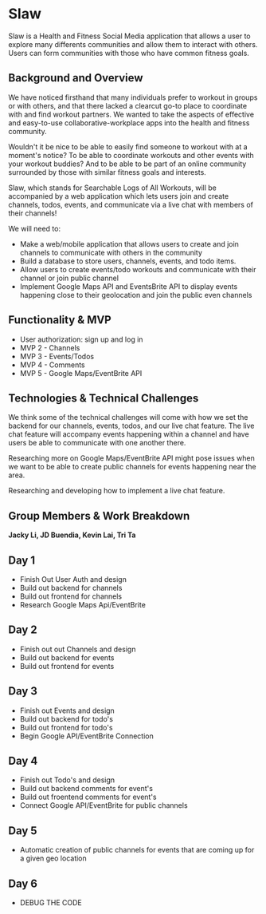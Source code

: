 # Slaw

Slaw is a Health and Fitness Social Media application that allows a user to explore many differents communities and allow them to interact with others. Users can form communities with those who have common fitness goals.


## Background and Overview

We have noticed firsthand that many individuals prefer to workout in groups or with others, and that there lacked a clearcut go-to place to coordinate with and find workout partners. We wanted to take the aspects of effective and easy-to-use collaborative-workplace apps into the health and fitness community.

Wouldn't it be nice to be able to easily find someone to workout with at a moment's notice? To be able to coordinate workouts and other events with your workout buddies? And to be able to be part of an online community surrounded by those with similar fitness goals and interests.

Slaw, which stands for Searchable Logs of All Workouts, will be accompanied by a web application which lets users join and create channels, todos, events, and communicate via a live chat with members of their channels!

We will need to:
* Make a web/mobile application that allows users to create and join channels to communicate with others in the community
* Build a database to store users, channels, events, and todo items.
* Allow users to create events/todo workouts and communicate with their channel or join public channel
* Implement Google Maps API and EventsBrite API to display events happening close to their geolocation and join the public even channels

## Functionality & MVP

* User authorization: sign up and log in
* MVP 2 - Channels
* MVP 3 - Events/Todos
* MVP 4 - Comments
* MVP 5 - Google Maps/EventBrite API

## Technologies & Technical Challenges

We think some of the technical challenges will come with how we set the backend for our channels, events, todos, and our live chat feature. The live chat feature will accompany events happening within a channel and have users be able to communicate with one another there.

Researching more on Google Maps/EventBrite API might pose issues when we want to be able to create public channels for events happening near the area.

Researching and developing how to implement a live chat feature.

## Group Members & Work Breakdown
**Jacky Li, JD Buendia, Kevin Lai, Tri Ta**

## Day 1

* Finish Out User Auth and design
* Build out backend for channels
* Build out frontend for channels
* Research Google Maps Api/EventBrite

## Day 2

* Finish out out Channels and design
* Build out backend for events
* Build out frontend for events 

## Day 3

* Finish out Events and design
* Build out backend for todo's
* Build out frontend for todo's
* Begin Google API/EventBrite Connection

## Day 4

* Finish out Todo's and design
* Build out backend comments for event's
* Build out froentend comments for event's
* Connect Google API/EventBrite for public channels

## Day 5

* Automatic creation of public channels for events that are coming up for a given geo location

## Day 6

* DEBUG THE CODE 
